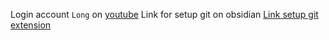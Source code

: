 Login account `Long` on [youtube](https://youtube.com) 
Link for setup git on obsidian [Link setup git extension](https://www.youtube.com/watch?v=5YZz38U20ws) 
